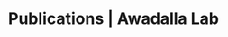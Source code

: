 ---
title: Publications | Awadalla Lab
permalink: /publications/
published: false
isPublic_b: true

publicationType_txt: journal
title_txt: "Low linkage disequilibrium indicative of recombination in foot-and-mouth disease virus gene sequence alignments."
pmid_ti: 15105526
publishDate_tdt: "2004-05-01T07:23:33.000Z"
journalTitle_txt: "The Journal of general virology"
volume_ti: 85
issue_ti: 5
doi_txt: "10.1099/vir.0.19588-0"
authors_list: 
  - author_txt: "Haydon DT"
  - author_txt: "Bastos AD"
  - author_txt: "Awadalla P"
---